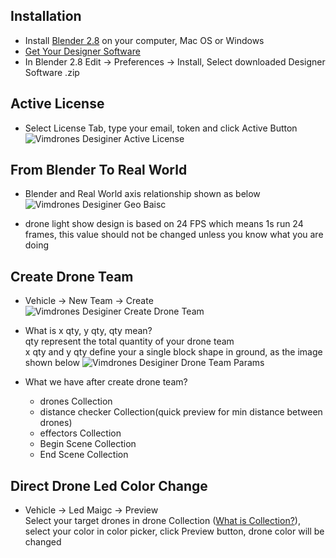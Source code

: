 ## Installation
* Install [Blender 2.8](https://www.blender.org/download/releases/2-80/) on your computer, Mac OS or Windows
* [Get Your Designer Software](https://www.vimdrones.com/contact)
* In Blender 2.8 Edit -> Preferences -> Install, Select downloaded Designer Software .zip

## Active License
* Select License Tab, type your email, token and click Active Button
![Vimdrones Desiginer Active License](/static/active-license.png "Vimdrones Desiginer Active License")

## From Blender To Real World
* Blender and Real World axis relationship shown as below
![Vimdrones Desiginer Geo Baisc](/static/geo-basic.png "Vimdrones Desiginer Geo Baisc")

* drone light show design is based on 24 FPS which means 1s run 24 frames, this value should not be changed unless you know what you are doing

## Create Drone Team
* Vehicle -> New Team -> Create
![Vimdrones Desiginer Create Drone Team](/static/create-drone-team.png "Vimdrones Desiginer Create Drone Team")

* What is x qty, y qty, qty mean? <br>
qty represent the total quantity of your drone team <br>
x qty and y qty define your a single block shape in ground, as the image shown below 
![Vimdrones Desiginer Drone Team Params](/static/drone-team-parms.png "Vimdrones Desiginer Drone Team Params")

* What we have after create drone team? <br>
    * drones Collection
    * distance checker Collection(quick preview for min distance between drones)
    * effectors Collection
    * Begin Scene Collection
    * End Scene Collection

## Direct Drone Led Color Change
* Vehicle -> Led Maigc -> Preview <br>
Select your target drones in drone Collection ([What is Collection?](https://docs.blender.org/manual/en/latest/scene_layout/collections/collections.html)), select your color in color picker, click Preview button, drone color will be changed 
